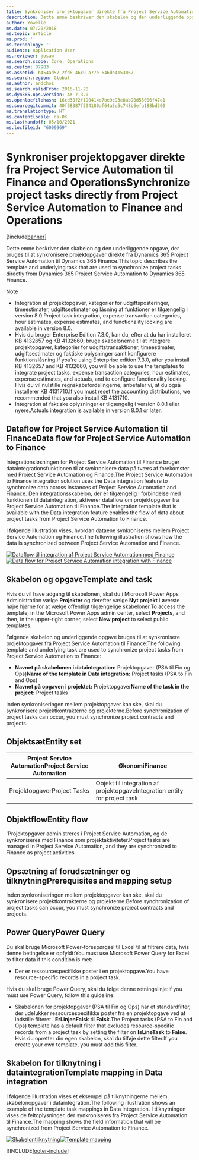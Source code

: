 ```yaml
---
title: Synkroniser projektopgaver direkte fra Project Service Automation til Finance and Operations
description: Dette emne beskriver den skabelon og den underliggende opgave, der bruges til at synkronisere projektopgaver direkte fra Microsoft Dynamics 365 Project Service Automation til Dynamics 365 Finance.
author: Yowelle
ms.date: 07/20/2018
ms.topic: article
ms.prod: ''
ms.technology: ''
audience: Application User
ms.reviewer: josaw
ms.search.scope: Core, Operations
ms.custom: 87983
ms.assetid: b454ad57-2fd6-46c9-a77e-646de4153067
ms.search.region: Global
ms.author: andchoi
ms.search.validFrom: 2016-11-28
ms.dyn365.ops.version: AX 7.3.0
ms.openlocfilehash: 16cd38f2f190414d7be9c93e8ab90d55006f47e1
ms.sourcegitcommit: 40f68387f594180af64a5e5c748b6efa188bd300
ms.translationtype: HT
ms.contentlocale: da-DK
ms.lasthandoff: 05/10/2021
ms.locfileid: "6009969"
---
```

# <a name="synchronize-project-tasks-directly-from-project-service-automation-to-finance-and-operations"></a><span data-ttu-id="7b6d5-103">Synkroniser projektopgaver direkte fra Project Service Automation til Finance and Operations</span><span class="sxs-lookup"><span data-stu-id="7b6d5-103">Synchronize project tasks directly from Project Service Automation to Finance and Operations</span></span>

[!include[banner](../includes/banner.md)]

<span data-ttu-id="7b6d5-104">Dette emne beskriver den skabelon og den underliggende opgave, der bruges til at synkronisere projektopgaver direkte fra Dynamics 365 Project Service Automation til Dynamics 365 Finance.</span><span class="sxs-lookup"><span data-stu-id="7b6d5-104">This topic describes the template and underlying task that are used to synchronize project tasks directly from Dynamics 365 Project Service Automation to Dynamics 365 Finance.</span></span>

> [!NOTE]
> - <span data-ttu-id="7b6d5-105">Integration af projektopgaver, kategorier for udgiftsposteringer, timeestimater, udgiftsestimater og låsning af funktioner er tilgængelig i version 8.0.</span><span class="sxs-lookup"><span data-stu-id="7b6d5-105">Project task integration, expense transaction categories, hour estimates, expense estimates, and functionality locking are available in version 8.0.</span></span>
> - <span data-ttu-id="7b6d5-106">Hvis du bruger Enterprise Edition 7.3.0, kan du, efter at du har installeret KB 4132657 og KB 4132660, bruge skabelonerne til at integrere projektopgaver, kategorier for udgiftstransaktioner, timeestimater, udgiftsestimater og faktiske oplysninger samt konfigurere funktionslåsning.</span><span class="sxs-lookup"><span data-stu-id="7b6d5-106">If you're using Enterprise edition 7.3.0, after you install KB 4132657 and KB 4132660, you will be able to use the templates to integrate project tasks, expense transaction categories, hour estimates, expense estimates, and actuals, and to configure functionality locking.</span></span> <span data-ttu-id="7b6d5-107">Hvis du vil nulstille regnskabsfordelingerne, anbefaler vi, at du også installerer KB 4131710.</span><span class="sxs-lookup"><span data-stu-id="7b6d5-107">If you must reset the accounting distributions, we recommended that you also install KB 4131710.</span></span>
> - <span data-ttu-id="7b6d5-108">Integration af faktiske oplysninger er tilgængelig i version 8.0.1 eller nyere.</span><span class="sxs-lookup"><span data-stu-id="7b6d5-108">Actuals integration is available in version 8.0.1 or later.</span></span>

## <a name="data-flow-for-project-service-automation-to-finance"></a><span data-ttu-id="7b6d5-109">Dataflow for Project Service Automation til Finance</span><span class="sxs-lookup"><span data-stu-id="7b6d5-109">Data flow for Project Service Automation to Finance</span></span>

<span data-ttu-id="7b6d5-110">Integrationsløsningen for Project Service Automation til Finance bruger dataintegrationsfunktionen til at synkronisere data på tværs af forekomster med Project Service Automation og Finance.</span><span class="sxs-lookup"><span data-stu-id="7b6d5-110">The Project Service Automation to Finance integration solution uses the Data integration feature to synchronize data across instances of Project Service Automation and Finance.</span></span> <span data-ttu-id="7b6d5-111">Den integrationsskabelon, der er tilgængelig i forbindelse med funktionen til dataintegration, aktiverer dataflow om projektopgaver fra Project Service Automation til Finance.</span><span class="sxs-lookup"><span data-stu-id="7b6d5-111">The integration template that is available with the Data integration feature enables the flow of data about project tasks from Project Service Automation to Finance.</span></span>

<span data-ttu-id="7b6d5-112">I følgende illustration vises, hvordan dataene synkroniseres mellem Project Service Automation og Finance.</span><span class="sxs-lookup"><span data-stu-id="7b6d5-112">The following illustration shows how the data is synchronized between Project Service Automation and Finance.</span></span>

<span data-ttu-id="7b6d5-113">[![Dataflow til integration af Project Service Automation med Finance](./media/ProjectTasksFlow.png)](./media/ProjectTasksFlow.png)</span><span class="sxs-lookup"><span data-stu-id="7b6d5-113">[![Data flow for Project Service Automation integration with Finance](./media/ProjectTasksFlow.png)](./media/ProjectTasksFlow.png)</span></span>

## <a name="template-and-task"></a><span data-ttu-id="7b6d5-114">Skabelon og opgave</span><span class="sxs-lookup"><span data-stu-id="7b6d5-114">Template and task</span></span>

<span data-ttu-id="7b6d5-115">Hvis du vil have adgang til skabelonen, skal du i Microsoft Power Apps Administration vælge **Projekter** og derefter vælge **Nyt projekt** i øverste højre hjørne for at vælge offentligt tilgængelige skabeloner.</span><span class="sxs-lookup"><span data-stu-id="7b6d5-115">To access the template, in the Microsoft Power Apps admin center, select **Projects**, and then, in the upper-right corner, select **New project** to select public templates.</span></span>

<span data-ttu-id="7b6d5-116">Følgende skabelon og underliggende opgave bruges til at synkronisere projektopgaver fra Project Service Automation til Finance:</span><span class="sxs-lookup"><span data-stu-id="7b6d5-116">The following template and underlying task are used to synchronize project tasks from Project Service Automation to Finance:</span></span>

- <span data-ttu-id="7b6d5-117">**Navnet på skabelonen i dataintegration:** Projektopgaver (PSA til Fin og Ops)</span><span class="sxs-lookup"><span data-stu-id="7b6d5-117">**Name of the template in Data integration:** Project tasks (PSA to Fin and Ops)</span></span>
- <span data-ttu-id="7b6d5-118">**Navnet på opgaven i projektet:** Projektopgaver</span><span class="sxs-lookup"><span data-stu-id="7b6d5-118">**Name of the task in the project:** Project tasks</span></span>

<span data-ttu-id="7b6d5-119">Inden synkroniseringen mellem projektopgaver kan ske, skal du synkronisere projektkontrakterne og projekterne.</span><span class="sxs-lookup"><span data-stu-id="7b6d5-119">Before synchronization of project tasks can occur, you must synchronize project contracts and projects.</span></span>

## <a name="entity-set"></a><span data-ttu-id="7b6d5-120">Objektsæt</span><span class="sxs-lookup"><span data-stu-id="7b6d5-120">Entity set</span></span>

| <span data-ttu-id="7b6d5-121">Project Service Automation</span><span class="sxs-lookup"><span data-stu-id="7b6d5-121">Project Service Automation</span></span> | <span data-ttu-id="7b6d5-122">Økonomi</span><span class="sxs-lookup"><span data-stu-id="7b6d5-122">Finance</span></span>                             |
|----------------------------|-------------------------------------|
| <span data-ttu-id="7b6d5-123">Projektopgaver</span><span class="sxs-lookup"><span data-stu-id="7b6d5-123">Project Tasks</span></span>              | <span data-ttu-id="7b6d5-124">Objekt til integration af projektopgave</span><span class="sxs-lookup"><span data-stu-id="7b6d5-124">Integration entity for project task</span></span> |

## <a name="entity-flow"></a><span data-ttu-id="7b6d5-125">Objektflow</span><span class="sxs-lookup"><span data-stu-id="7b6d5-125">Entity flow</span></span>

<span data-ttu-id="7b6d5-126">'Projektopgaver administreres i Project Service Automation, og de synkroniseres med Finance som projektaktiviteter.</span><span class="sxs-lookup"><span data-stu-id="7b6d5-126">Project tasks are managed in Project Service Automation, and they are synchronized to Finance as project activities.</span></span>

## <a name="prerequisites-and-mapping-setup"></a><span data-ttu-id="7b6d5-127">Opsætning af forudsætninger og tilknytning</span><span class="sxs-lookup"><span data-stu-id="7b6d5-127">Prerequisites and mapping setup</span></span>

<span data-ttu-id="7b6d5-128">Inden synkroniseringen mellem projektopgaver kan ske, skal du synkronisere projektkontrakterne og projekterne.</span><span class="sxs-lookup"><span data-stu-id="7b6d5-128">Before synchronization of project tasks can occur, you must synchronize project contracts and projects.</span></span>

## <a name="power-query"></a><span data-ttu-id="7b6d5-129">Power Query</span><span class="sxs-lookup"><span data-stu-id="7b6d5-129">Power Query</span></span>

<span data-ttu-id="7b6d5-130">Du skal bruge Microsoft Power-forespørgsel til Excel til at filtrere data, hvis denne betingelse er opfyldt:</span><span class="sxs-lookup"><span data-stu-id="7b6d5-130">You must use Microsoft Power Query for Excel to filter data if this condition is met:</span></span>

- <span data-ttu-id="7b6d5-131">Der er ressourcespecifikke poster i en projektopgave.</span><span class="sxs-lookup"><span data-stu-id="7b6d5-131">You have resource-specific records in a project task.</span></span>

<span data-ttu-id="7b6d5-132">Hvis du skal bruge Power Query, skal du følge denne retningslinje:</span><span class="sxs-lookup"><span data-stu-id="7b6d5-132">If you must use Power Query, follow this guideline:</span></span>

- <span data-ttu-id="7b6d5-133">Skabelonen for projektopgaver (PSA til Fin og Ops) har et standardfilter, der udelukker ressourcespecifikke poster fra en projektopgave ved at indstille filteret i **ErLinjenFalsk** til **Falsk**.</span><span class="sxs-lookup"><span data-stu-id="7b6d5-133">The Project tasks (PSA to Fin and Ops) template has a default filter that excludes resource-specific records from a project task by setting the filter on **IsLineTask** to **False**.</span></span> <span data-ttu-id="7b6d5-134">Hvis du opretter din egen skabelon, skal du tilføje dette filter.</span><span class="sxs-lookup"><span data-stu-id="7b6d5-134">If you create your own template, you must add this filter.</span></span>

## <a name="template-mapping-in-data-integration"></a><span data-ttu-id="7b6d5-135">Skabelon for tilknytning i dataintegration</span><span class="sxs-lookup"><span data-stu-id="7b6d5-135">Template mapping in Data integration</span></span>

<span data-ttu-id="7b6d5-136">I følgende illustration vises et eksempel på tilknytningerne mellem skabelonopgaver i dataintegration.</span><span class="sxs-lookup"><span data-stu-id="7b6d5-136">The following illustration shows an example of the template task mappings in Data integration.</span></span> <span data-ttu-id="7b6d5-137">I tilknytningen vises de feltoplysninger, der synkroniseres fra Project Service Automation til Finance.</span><span class="sxs-lookup"><span data-stu-id="7b6d5-137">The mapping shows the field information that will be synchronized from Project Service Automation to Finance.</span></span>

<span data-ttu-id="7b6d5-138">[![Skabelontilknytning](./media/ProjectTasksMapping.png)](./media/ProjectTasksMapping.png)</span><span class="sxs-lookup"><span data-stu-id="7b6d5-138">[![Template mapping](./media/ProjectTasksMapping.png)](./media/ProjectTasksMapping.png)</span></span>


[!INCLUDE[footer-include](../includes/footer-banner.md)]